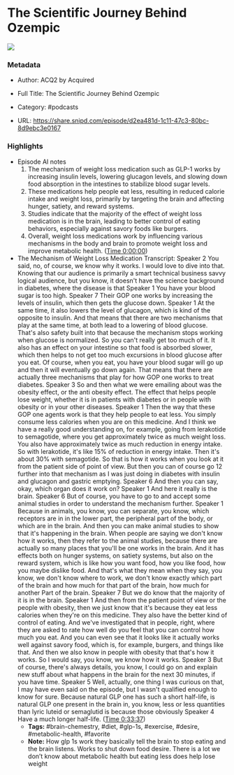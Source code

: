 # The Scientific Journey Behind Ozempic

![](https://wsrv.nl/?url=https%3A%2F%2Fimages.transistor.fm%2Fimages%2Fshow%2F40665%2Ffull_1691429682-artwork.jpg&w=100&h=100)

### Metadata

- Author: ACQ2 by Acquired
- Full Title: The Scientific Journey Behind Ozempic
- Category: #podcasts



- URL: https://share.snipd.com/episode/d2ea481d-1c11-47c3-80bc-8d9ebc3e0167

### Highlights

- Episode AI notes
  1. The mechanism of weight loss medication such as GLP-1 works by increasing insulin levels, lowering glucagon levels, and slowing down food absorption in the intestines to stabilize blood sugar levels.
  2. These medications help people eat less, resulting in reduced calorie intake and weight loss, primarily by targeting the brain and affecting hunger, satiety, and reward systems.
  3. Studies indicate that the majority of the effect of weight loss medication is in the brain, leading to better control of eating behaviors, especially against savory foods like burgers.
  4. Overall, weight loss medications work by influencing various mechanisms in the body and brain to promote weight loss and improve metabolic health. ([Time 0:00:00](https://share.snipd.com/episode-takeaways/317804a9-b2d1-47dc-811e-f01da51df3b4))
- The Mechanism of Weight Loss Medication
  Transcript:
  Speaker 2
  You said, no, of course, we know why it works. I would love to dive into that. Knowing that our audience is primarily a smart technical business savvy logical audience, but you know, it doesn't have the science background in diabetes, where the disease is that
  Speaker 1
  You have your blood sugar is too high.
  Speaker 7
  Their GOP one works by increasing the levels of insulin, which then gets the glucose down.
  Speaker 1
  At the same time, it also lowers the level of glucagon, which is kind of the opposite to insulin. And that means that there are two mechanisms that play at the same time, at both lead to a lowering of blood glucose. That's also safety built into that because the mechanism stops working when glucose is normalized. So you can't really get too much of it. It also has an effect on your intestine so that food is absorbed slower, which then helps to not get too much excursions in blood glucose after you eat. Of course, when you eat, you have your blood sugar will go up and then it will eventually go down again. That means that there are actually three mechanisms that play for how GOP one works to treat diabetes.
  Speaker 3
  So and then what we were emailing about was the obesity effect, or the anti obesity effect. The effect that helps people lose weight, whether it is in patients with diabetes or in people with obesity or in your other diseases.
  Speaker 1
  Then the way that these GOP one agents work is that they help people to eat less. You simply consume less calories when you are on this medicine. And I think we have a really good understanding on, for example, going from lerakotide to semagotide, where you get approximately twice as much weight loss. You also have approximately twice as much reduction in energy intake. So with lerakotide, it's like 15% of reduction in energy intake. Then it's about 30% with semagotide. So that is how it works when you look at it from the patient side of point of view. But then you can of course go 12 further into that mechanism as I was just doing in diabetes with insulin and glucagon and gastric emptying.
  Speaker 6
  And then you can say, okay, which organ does it work on?
  Speaker 1
  And here it really is the brain.
  Speaker 6
  But of course, you have to go to and accept some animal studies in order to understand the mechanism further.
  Speaker 1
  Because in animals, you know, you can separate, you know, which receptors are in in the lower part, the peripheral part of the body, or which are in the brain. And then you can make animal studies to show that it's happening in the brain. When people are saying we don't know how it works, then they refer to the animal studies, because there are actually so many places that you'll be one works in the brain. And it has effects both on hunger systems, on satiety systems, but also on the reward system, which is like how you want food, how you like food, how you maybe dislike food. And that's what they mean when they say, you know, we don't know where to work, we don't know exactly which part of the brain and how much for that part of the brain, how much for another Part of the brain.
  Speaker 7
  But we do know that the majority of it is in the brain.
  Speaker 1
  And then from the patient point of view or the people with obesity, then we just know that it's because they eat less calories when they're on this medicine. They also have the better kind of control of eating. And we've investigated that in people, right, where they are asked to rate how well do you feel that you can control how much you eat. And you can even see that it looks like it actually works well against savory food, which is, for example, burgers, and things like that. And then we also know in people with obesity that that's how it works. So I would say, you know, we know how it works.
  Speaker 3
  But of course, there's always details, you know, I could go on and explain new stuff about what happens in the brain for the next 30 minutes, if you have time.
  Speaker 5
  Well, actually, one thing I was curious on that, I may have even said on the episode, but I wasn't qualified enough to know for sure. Because natural GLP one has such a short half-life, is natural GLP one present in the brain in, you know, less or less quantities than lyric luteid or semaglutid is because those obviously
  Speaker 4
  Have a much longer half-life. ([Time 0:33:37](https://share.snipd.com/snip/75f5881c-c203-427c-a93d-8963743f59a3))
    - **Tags:** #brain-chemestry, #diet, #glp-1s, #exercise, #desire, #metabolic-health, #favorite
    - **Note:** How glp 1s work they basically tell the brain to stop eating and the brain listens. Works to shut down food desire. There is a lot we don’t know about metabolic health but eating less does help lose weight
